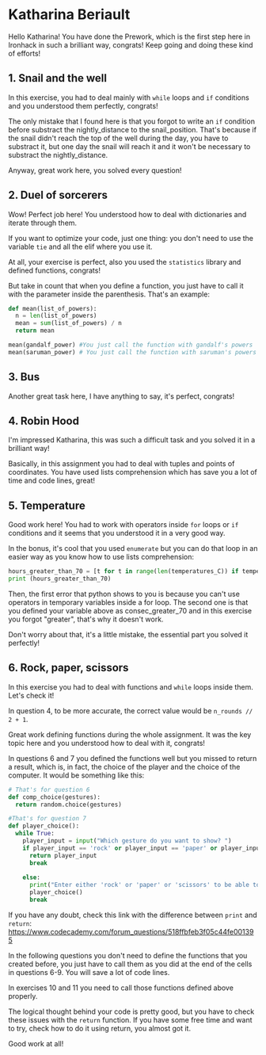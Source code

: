 # Katharina Beriault

Hello Katharina! You have done the Prework, which is the first step here in Ironhack in such a brilliant way, congrats! Keep going and doing these kind of efforts!

## 1. Snail and the well

In this exercise, you had to deal mainly with `while` loops and `if` conditions and you understood them perfectly, congrats!

The only mistake that I found here is that you forgot to write an `if` condition before substract the nightly_distance to the snail_position. That's because if the snail didn't reach the top of the well during the day, you have to substract it, but one day the snail will reach it and it won't be necessary to substract the nightly_distance. 

Anyway, great work here, you solved every question!

## 2. Duel of sorcerers

Wow! Perfect job here! You understood how to deal with dictionaries and iterate through them. 

If you want to optimize your code, just one thing: you don't need to use the variable `tie` and all the elif where you use it.

At all, your exercise is perfect, also you used the `statistics` library and defined functions, congrats!

But take in count that when you define a function, you just have to call it with the parameter inside the parenthesis. That's an example:
```python
def mean(list_of_powers):
  n = len(list_of_powers)
  mean = sum(list_of_powers) / n
  return mean

mean(gandalf_power) #You just call the function with gandalf's powers
mean(saruman_power) # You just call the function with saruman's powers
```
## 3. Bus

Another great task here, I have anything to say, it's perfect, congrats!

## 4. Robin Hood

I'm impressed Katharina, this was such a difficult task and you solved it in a brilliant way!

Basically, in this assignment you had to deal with tuples and points of coordinates. You have used lists comprehension which has save you a lot of time and code lines, great! 

## 5. Temperature

Good work here! You had to work with operators inside `for` loops or `if` conditions and it seems that you understood it in a very good way. 

In the bonus, it's cool that you used `enumerate` but you can do that loop in an easier way as you know how to use lists comprehension: 
```python
hours_greater_than_70 = [t for t in range(len(temperatures_C)) if temperatures_C[t] > 70]
print (hours_greater_than_70)
```
Then, the first error that python shows to you is because you can't use operators in temporary variables inside a for loop. The second one is that you defined your variable above as consec_greater_70 and in this exercise you forgot "greater", that's why it doesn't work. 

Don't worry about that, it's a little mistake, the essential part you solved it perfectly!

## 6. Rock, paper, scissors

In this exercise you had to deal with functions and `while` loops inside them. Let's check it!

In question 4, to be more accurate, the correct value would be `n_rounds // 2 + 1`.

Great work defining functions during the whole assignment. It was the key topic here and you understood how to deal with it, congrats!

In questions 6 and 7 you defined the functions well but you missed to return a result, which is, in fact, the choice of the player and the choice of the computer. It would be something like this:

```python
# That's for question 6
def comp_choice(gestures):
  return random.choice(gestures)

#That's for question 7
def player_choice():
  while True:
    player_input = input("Which gesture do you want to show? ")
    if player_input == 'rock' or player_input == 'paper' or player_input == 'scissors':
      return player_input
      break
        
    else:
      print("Enter either 'rock' or 'paper' or 'scissors' to be able to play")
      player_choice()
      break
```

If you have any doubt, check this link with the difference between `print` and `return`: 
https://www.codecademy.com/forum_questions/518ffbfeb3f05c44fe001395

In the following questions you don't need to define the functions that you created before, you just have to call them as you did at the end of the cells in questions 6-9. You will save a lot of code lines. 

In exercises 10 and 11 you need to call those functions defined above properly. 

The logical thought behind your code is pretty good, but you have to check these issues with the `return` function. If you have some free time and want to try, check how to do it using return, you almost got it. 

Good work at all!
